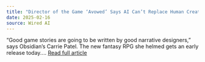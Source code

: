 ```yaml
---
title: "Director of the Game ‘Avowed’ Says AI Can’t Replace Human Creativity"
date: 2025-02-16
source: Wired AI
---
```


“Good game stories are going to be written by good narrative designers,” says Obsidian’s Carrie Patel. The new fantasy RPG she helmed gets an early release today.... [Read full article](https://www.wired.com/story/avowed-obsidian-carrie-patel-interview/)
